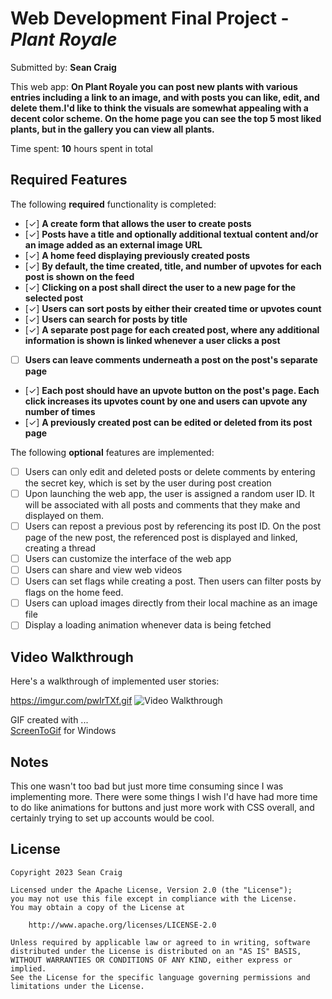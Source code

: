 # Web Development Final Project - *Plant Royale*

Submitted by: **Sean Craig**

This web app: **On Plant Royale you can post new plants with various entries including a link to an image, and with posts you can like, edit, and delete them.I'd like to think the visuals are somewhat appealing with a decent color scheme. On the home page you can see the top 5 most liked plants, but in the gallery you can view all plants.**

Time spent: **10** hours spent in total

## Required Features

The following **required** functionality is completed:

- [✓] **A create form that allows the user to create posts**
- [✓] **Posts have a title and optionally additional textual content and/or an image added as an external image URL**
- [✓] **A home feed displaying previously created posts**
- [✓] **By default, the time created, title, and number of upvotes for each post is shown on the feed**
- [✓] **Clicking on a post shall direct the user to a new page for the selected post**
- [✓] **Users can sort posts by either their created time or upvotes count**
- [✓] **Users can search for posts by title**
- [✓] **A separate post page for each created post, where any additional information is shown is linked whenever a user clicks a post**
- [ ] **Users can leave comments underneath a post on the post's separate page**
- [✓] **Each post should have an upvote button on the post's page. Each click increases its upvotes count by one and users can upvote any number of times**
- [✓] **A previously created post can be edited or deleted from its post page**

The following **optional** features are implemented:

- [ ] Users can only edit and deleted posts or delete comments by entering the secret key, which is set by the user during post creation
- [ ] Upon launching the web app, the user is assigned a random user ID. It will be associated with all posts and comments that they make and displayed on them.
- [ ] Users can repost a previous post by referencing its post ID. On the post page of the new post, the referenced post is displayed and linked, creating a thread
- [ ] Users can customize the interface of the web app
- [ ] Users can share and view web videos
- [ ] Users can set flags while creating a post. Then users can filter posts by flags on the home feed.
- [ ] Users can upload images directly from their local machine as an image file
- [ ] Display a loading animation whenever data is being fetched

## Video Walkthrough

Here's a walkthrough of implemented user stories:

https://imgur.com/pwIrTXf.gif
<img src='https://imgur.com/pwIrTXf.gif' title='Video Walkthrough' width='' alt='Video Walkthrough' />

GIF created with ...  
[ScreenToGif](https://www.screentogif.com/) for Windows

## Notes

This one wasn't too bad but just more time consuming since I was implementing more. There were some things I wish I'd have had more time to do like animations for buttons and just more work with CSS overall, and certainly trying to set up accounts would be cool.

## License

    Copyright 2023 Sean Craig

    Licensed under the Apache License, Version 2.0 (the "License");
    you may not use this file except in compliance with the License.
    You may obtain a copy of the License at

        http://www.apache.org/licenses/LICENSE-2.0

    Unless required by applicable law or agreed to in writing, software
    distributed under the License is distributed on an "AS IS" BASIS,
    WITHOUT WARRANTIES OR CONDITIONS OF ANY KIND, either express or implied.
    See the License for the specific language governing permissions and
    limitations under the License.
